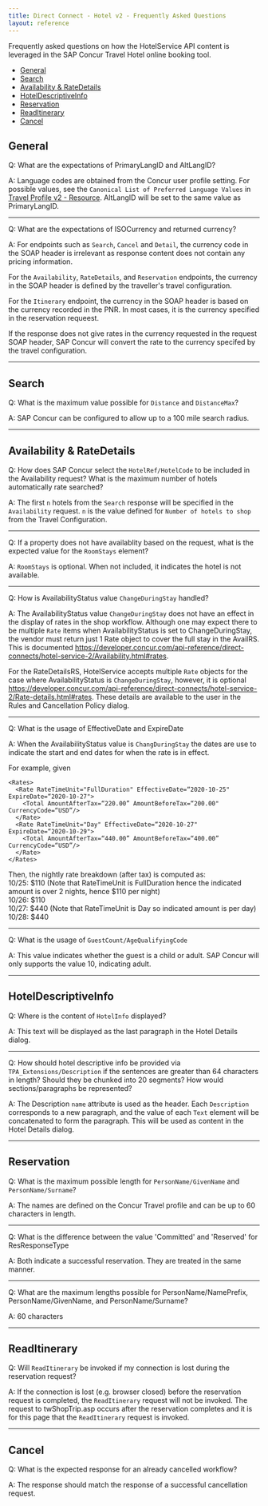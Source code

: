 ```yaml
---
title: Direct Connect - Hotel v2 - Frequently Asked Questions
layout: reference
---
```


Frequently asked questions on how the HotelService API content is leveraged in the SAP Concur Travel Hotel online booking tool.

* [General](#general)
* [Search](#search)
* [Availability & RateDetails](#availability)
* [HotelDescriptiveInfo](#hotel-descriptive-info)
* [Reservation](#reservation)
* [ReadItinerary](#read-itinerary)
* [Cancel](#cancel)

## <a name="general"></a>General

Q: What are the expectations of PrimaryLangID and AltLangID?

A: Language codes are obtained from the Concur user profile setting. For possible values, see the `Canonical List of Preferred Language Values` in  [Travel Profile v2 - Resource](`https://developer.concur.com/api-reference/travel-profile/v2.profile-resource.html`). AltLangID will be set to the same value as PrimaryLangID.

***

Q: What are the expectations of ISOCurrency and returned currency?

A: For endpoints such as `Search`, `Cancel` and `Detail`, the currency code in the SOAP header is irrelevant as response content does not contain any pricing information.

For the `Availability`, `RateDetails`, and `Reservation` endpoints, the currency in the SOAP header is defined by the traveller's travel configuration.

For the `Itinerary` endpoint, the currency in the SOAP header is based on the currency recorded in the PNR. In most cases, it is the currency specified in the reservation requeest. 

If the response does not give rates in the currency requested in the request SOAP header, SAP Concur will convert the rate to the currency specifed by the travel configuration.

***

## <a name="search"></a>Search

Q: What is the maximum value possible for `Distance` and `DistanceMax`? 

A: SAP Concur can be configured to allow up to a 100 mile search radius.

***

## <a name="availability"></a>Availability & RateDetails

Q: How does SAP Concur select the `HotelRef/HotelCode` to be included in the Availability request? What is the maximum number of hotels automatically rate searched?

A: The first `n` hotels from the `Search` response will be specified in the `Availability` request. `n` is the value defined for `Number of hotels to shop` from the Travel Configuration.

*** 

Q: If a property does not have availablity based on the request, what is the expected value for the `RoomStays` element?

A: `RoomStays` is optional. When not included, it indicates the hotel is not available.

***

Q: How is AvailabilityStatus value `ChangeDuringStay` handled?

A: The AvailabilityStatus value `ChangeDuringStay` does not have an effect in the display of rates in the shop workflow. Although one may expect there to be multiple `Rate` items when AvailabilityStatus is set to ChangeDuringStay, the vendor must return just 1 Rate object to cover the full stay in the AvailRS. This is documented https://developer.concur.com/api-reference/direct-connects/hotel-service-2/Availability.html#rates.

For the RateDetailsRS, HotelService accepts multiple `Rate` objects for the case where AvailabilityStatus is `ChangeDuringStay`, however, it is optional https://developer.concur.com/api-reference/direct-connects/hotel-service-2/Rate-details.html#rates. These details are available to the user in the Rules and Cancellation Policy dialog.

***

Q: What is the usage of EffectiveDate and ExpireDate

A: When the AvailabilityStatus value is `ChangDuringStay` the dates are use to indicate the start and end dates for when the rate is in effect.

For example, given

```
<Rates>
  <Rate RateTimeUnit="FullDuration" EffectiveDate=“2020-10-25" ExpireDate=“2020-10-27">
    <Total AmountAfterTax=“220.00” AmountBeforeTax=“200.00" CurrencyCode=“USD”/>
  </Rate>
  <Rate RateTimeUnit="Day" EffectiveDate=“2020-10-27" ExpireDate=“2020-10-29">
    <Total AmountAfterTax=“440.00” AmountBeforeTax=“400.00” CurrencyCode=“USD”/>
  </Rate>
</Rates>
```
Then, the nightly rate breakdown (after tax) is computed as:  
10/25: $110 (Note that RateTimeUnit is FullDuration hence the indicated amount is over 2 nights, hence $110 per night)  
10/26: $110  
10/27: $440 (Note that RateTimeUnit is Day so indicated amount is per day)  
10/28: $440

***

Q: What is the usage of `GuestCount/AgeQualifyingCode`

A: This value indicates whether the guest is a child or adult. SAP Concur will only supports the value 10, indicating adult.

***

## <a name="hotel-descriptive-info"></a>HotelDescriptiveInfo

Q: Where is the content of `HotelInfo` displayed?

A: This text will be displayed as the last paragraph in the Hotel Details dialog.

***

Q: How should hotel descriptive info be provided via `TPA_Extensions/Description` if the sentences are greater than 64 characters in length? Should they be chunked into 20 segments? How would sections/paragraphs be represented? 

A: The Description `name` attribute is used as the header. Each `Description` corresponds to a new paragraph, and the value of each `Text` element will be concatenated to form the paragraph. This will be used as content in the Hotel Details dialog. 

*** 

## <a name="reservation"></a>Reservation

Q: What is the maximum possible length for `PersonName/GivenName` and `PersonName/Surname`? 

A: The names are defined on the Concur Travel profile and can be up to 60 characters in length.

***

Q: What is the difference between the value 'Committed' and 'Reserved' for ResResponseType

A: Both indicate a successful reservation. They are treated in the same manner.

***

Q: What are the maximum lengths possible for PersonName/NamePrefix, PersonName/GivenName, and PersonName/Surname?

A: 60 characters 

***

## <a name="read-itinerary"></a>ReadItinerary

Q: Will `ReadItinerary` be invoked if my connection is lost during the reservation request?

A: If the connection is lost (e.g. browser closed) before the reservation request is completed, the `ReadItinerary` request will not be invoked. The request to twShopTrip.asp occurs after the reservation completes and it is for this page that the `ReadItinerary` request is invoked.

***

## <a name="cancel"></a>Cancel

Q: What is the expected response for an already cancelled workflow?

A: The response should match the response of a successful cancellation request.